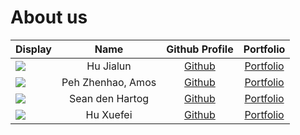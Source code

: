 # About us

Display | Name | Github Profile | Portfolio 
--------|:----:|:--------------:|:---------:
![](https://avatars.githubusercontent.com/SuibianP?s=100) | Hu Jialun | [Github](https://github.com/SuibianP) | [Portfolio](https://www.comp.nus.edu.sg/~hujialun/)
![](https://avatars.githubusercontent.com/APZH) | Peh Zhenhao, Amos | [Github](https://github.com/APZH) | [Portfolio](https://sg.linkedin.com/in/amos-peh-136342132)
![](https://via.placeholder.com/100.png?text=Photo) | Sean den Hartog | [Github](https://github.com/SeanRobertDH) | [Portfolio](docs/team/SeanRobertDH.md)
![](https://via.placeholder.com/100.png?text=Photo) | Hu Xuefei | [Github](https://github.com/Xuefei2001) | [Portfolio](docs/team/Xuefei.md)